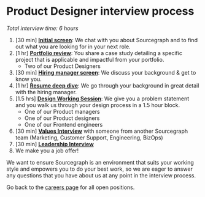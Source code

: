 # Product Designer interview process

_Total interview time: 6 hours_

1. [30 min] **[Initial screen](../initial_screen.md)**: We chat with you about Sourcegraph and to find out what you are looking for in your next role.
1. [1 hr] **[Portfolio review](./pd_portfolio_review.md)**: You share a case study detailing a specific project that is applicable and impactful from your portfolio.
   - Two of our Product Designers
1. [30 min] **[Hiring manager screen](../hm_intro_call.md)**: We discuss your background & get to know you.
1. [1 hr] **[Resume deep dive](../../../../people-talent/talent/process/types_of_interviews.md#resume-deep-dive)**: We go through your background in great detail with the hiring manager.
1. [1.5 hrs] **[Design Working Session](./pd_design_exercise.md)**: We give you a problem statement and you walk us through your design process in a 1.5 hour block.
   - One of our Product managers
   - One of our Product designers
   - One of our Frontend engineers
1. [30 min] **[Values Interview](../../../../people-talent/talent/process/evaluating_values.md)** with someone from another Sourcegraph team (Marketing, Customer Support, Engineering, BizOps)
1. [30 min] **[Leadership Interview](../../../../people-talent/talent/process/types_of_interviews.md#leadership-interview)**
1. We make you a job offer!

We want to ensure Sourcegraph is an environment that suits your working style and empowers you to do your best work, so we are eager to answer any questions that you have about us at any point in the interview process.

Go back to the [careers page](https://boards.greenhouse.io/sourcegraph91) for all open positions.
